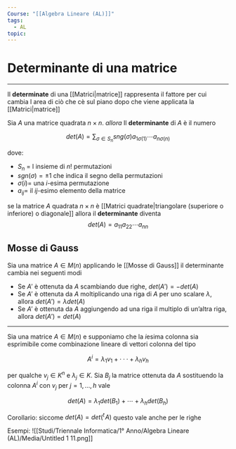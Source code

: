 ```yaml
---
Course: "[[Algebra Lineare (AL)]]"
tags:
  - AL
topic:
---
```


# Determinante di una matrice
---
Il __determinate__ di una [[Matrici|matrice]] rappresenta il fattore per cui cambia l area di ciò che cè sul piano dopo che viene applicata la [[Matrici|matrice]]

Sia $A$ una matrice quadrata $n \times n$. 
_allora_ Il __determinante__ di $A$ è il numero

$$
det(A) = \sum_{\sigma \in S_{n}} sng(\sigma)
a_{1\sigma(1)}
\cdots
a_{n\sigma(n)}
$$

dove:
- $S_n$ = l insieme di $n!$ permutazioni
- $sgn(\sigma) = \pm1$ che indica il segno della permutazioni
- $\sigma(i) =$ una $i$-esima permutazione
- $a_{ij} =$  il $ij$-esimo elemento della matrice

se la matrice $A$ quadrata $n \times n$ è [[Matrici quadrate|triangolare (superiore o inferiore) o diagonale]]
allora il __determinante__ diventa $$
det(A)=a_{11}a_{22}\cdots a_{nn}
$$

## Mosse di Gauss

Sia una matrice $A \in M(n)$  applicando le [[Mosse di Gauss]] il determinante cambia nei seguenti modi

- Se $A'$ è ottenuta da $A$ scambiando due righe, $det(A') = − det(A)$
- Se $A'$ è ottenuta da $A$ moltiplicando una riga di $A$ per uno scalare $\lambda$, allora                $det(A') = \lambda det(A)$
- Se $A'$  è ottenuta da $A$ aggiungendo ad una riga il multiplo di un’altra riga, allora       $det(A') = det(A)$

---

Sia una matrice $A \in M(n)$ e supponiamo che la $i$esima colonna sia esprimibile come combinazione lineare di vettori colonna del tipo

$$
A^i = λ_1v_1 + · · · + λ_hv_h
$$

per qualche $v_j \in K^n$ e $λ_j ∈ K$. Sia $B_j$ la matrice ottenuta da $A$ sostituendo la colonna $A^i$
con $v_j$  per $j = 1,\dots,h$ vale



$$
det(A)=\lambda_1 det(B_1)+\cdots+\lambda_h det(B_h)
$$

Corollario: siccome $det(A) =det({}^t\!A)$ questo vale anche per le righe

Esempi:
![[Studi/Triennale Informatica/1° Anno/Algebra Lineare (AL)/Media/Untitled 1 11.png]]
